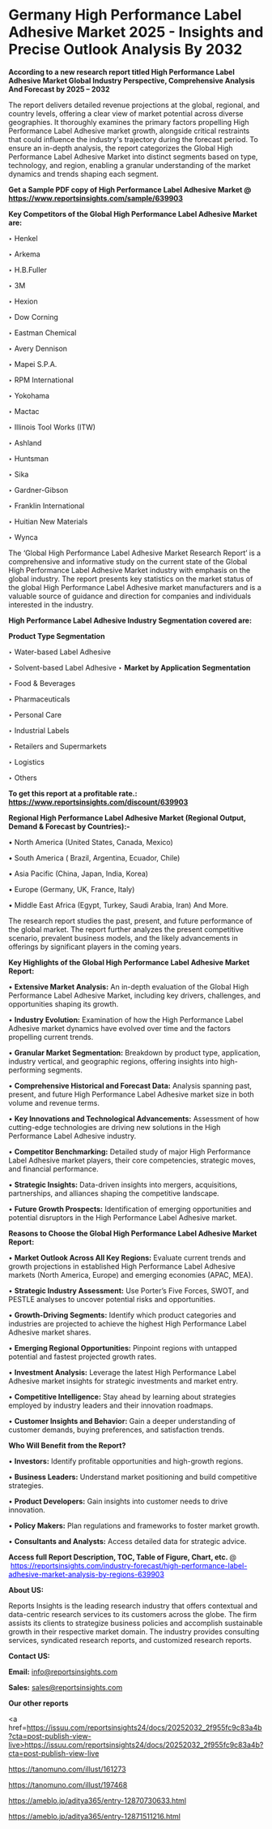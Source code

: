 # Germany High Performance Label Adhesive Market 2025 - Insights and Precise Outlook Analysis By 2032

<strong>According to a new research report titled High Performance Label Adhesive Market Global Industry Perspective, Comprehensive Analysis And Forecast by 2025 – 2032</strong>

The report delivers detailed revenue projections at the global, regional, and country levels, offering a clear view of market potential across diverse geographies. It thoroughly examines the primary factors propelling High Performance Label Adhesive market growth, alongside critical restraints that could influence the industry's trajectory during the forecast period. To ensure an in-depth analysis, the report categorizes the Global High Performance Label Adhesive Market into distinct segments based on type, technology, and region, enabling a granular understanding of the market dynamics and trends shaping each segment.

<strong>Get a Sample PDF copy of High Performance Label Adhesive Market </strong><strong>@<a href=https://www.reportsinsights.com/sample/639903 style=color:#0000ff;> https://www.reportsinsights.com/sample/639903</a></strong></font>

<strong>Key Competitors of the Global High Performance Label Adhesive Market are:</strong>

‣ Henkel

‣ Arkema

‣ H.B.Fuller

‣ 3M

‣ Hexion

‣ Dow Corning

‣ Eastman Chemical

‣ Avery Dennison

‣ Mapei S.P.A.

‣ RPM International

‣ Yokohama

‣ Mactac

‣ Illinois Tool Works (ITW)

‣ Ashland

‣ Huntsman

‣ Sika

‣ Gardner-Gibson

‣ Franklin International

‣ Huitian New Materials

‣ Wynca

The ‘Global High Performance Label Adhesive Market Research Report’ is a comprehensive and informative study on the current state of the Global High Performance Label Adhesive Market industry with emphasis on the global industry. The report presents key statistics on the market status of the global High Performance Label Adhesive market manufacturers and is a valuable source of guidance and direction for companies and individuals interested in the industry.

<strong>High Performance Label Adhesive Industry Segmentation covered are:</strong>

<strong>Product Type Segmentation</strong>

‣ Water-based Label Adhesive

‣ Solvent-based Label Adhesive
‣ 
<strong>Market by Application Segmentation</strong>

‣ Food & Beverages

‣ Pharmaceuticals

‣ Personal Care

‣ Industrial Labels

‣ Retailers and Supermarkets

‣ Logistics

‣ Others

<strong>To get this report at a profitable rate.: <a href=https://www.reportsinsights.com/discount/639903 style=color:#0000ff;>https://www.reportsinsights.com/discount/639903</a></strong></font>

<strong>Regional High Performance Label Adhesive Market (Regional Output, Demand &amp; Forecast by Countries):-</strong>

• North America (United States, Canada, Mexico)

• South America ( Brazil, Argentina, Ecuador, Chile)

• Asia Pacific (China, Japan, India, Korea)

• Europe (Germany, UK, France, Italy)

• Middle East Africa (Egypt, Turkey, Saudi Arabia, Iran) And More.

The research report studies the past, present, and future performance of the global market. The report further analyzes the present competitive scenario, prevalent business models, and the likely advancements in offerings by significant players in the coming years.

<strong>Key Highlights of the Global High Performance Label Adhesive Market Report:</strong>

• <strong>Extensive Market Analysis:</strong> An in-depth evaluation of the Global High Performance Label Adhesive Market, including key drivers, challenges, and opportunities shaping its growth.

• <strong>Industry Evolution:</strong> Examination of how the High Performance Label Adhesive market dynamics have evolved over time and the factors propelling current trends.

• <strong>Granular Market Segmentation:</strong> Breakdown by product type, application, industry vertical, and geographic regions, offering insights into high-performing segments.

• <strong>Comprehensive Historical and Forecast Data:</strong> Analysis spanning past, present, and future High Performance Label Adhesive market size in both volume and revenue terms.

• <strong>Key Innovations and Technological Advancements:</strong> Assessment of how cutting-edge technologies are driving new solutions in the High Performance Label Adhesive industry.

• <strong>Competitor Benchmarking:</strong> Detailed study of major High Performance Label Adhesive market players, their core competencies, strategic moves, and financial performance.

• <strong>Strategic Insights:</strong> Data-driven insights into mergers, acquisitions, partnerships, and alliances shaping the competitive landscape.

• <strong>Future Growth Prospects:</strong> Identification of emerging opportunities and potential disruptors in the High Performance Label Adhesive market.

<strong>Reasons to Choose the Global High Performance Label Adhesive Market Report:</strong>

• <strong>Market Outlook Across All Key Regions:</strong> Evaluate current trends and growth projections in established High Performance Label Adhesive markets (North America, Europe) and emerging economies (APAC, MEA).

• <strong>Strategic Industry Assessment:</strong> Use Porter’s Five Forces, SWOT, and PESTLE analyses to uncover potential risks and opportunities.

• <strong>Growth-Driving Segments:</strong> Identify which product categories and industries are projected to achieve the highest High Performance Label Adhesive market shares.

• <strong>Emerging Regional Opportunities:</strong> Pinpoint regions with untapped potential and fastest projected growth rates.

• <strong>Investment Analysis:</strong> Leverage the latest High Performance Label Adhesive market insights for strategic investments and market entry.

• <strong>Competitive Intelligence:</strong> Stay ahead by learning about strategies employed by industry leaders and their innovation roadmaps.

• <strong>Customer Insights and Behavior:</strong> Gain a deeper understanding of customer demands, buying preferences, and satisfaction trends.

<strong>Who Will Benefit from the Report?</strong>

• <strong>Investors:</strong> Identify profitable opportunities and high-growth regions.

• <strong>Business Leaders:</strong> Understand market positioning and build competitive strategies.

• <strong>Product Developers:</strong> Gain insights into customer needs to drive innovation.

• <strong>Policy Makers:</strong> Plan regulations and frameworks to foster market growth.

• <strong>Consultants and Analysts:</strong> Access detailed data for strategic advice.
</ul>
<strong>Access full Report Description, TOC, Table of Figure, Chart, etc. </strong>@  <a href=https://reportsinsights.com/industry-forecast/high-performance-label-adhesive-market-analysis-by-regions-639903 style=color:#0000ff;>https://reportsinsights.com/industry-forecast/high-performance-label-adhesive-market-analysis-by-regions-639903</a></font>

<strong><strong>About US</strong>:</strong>

Reports Insights is the leading research industry that offers contextual and data-centric research services to its customers across the globe. The firm assists its clients to strategize business policies and accomplish sustainable growth in their respective market domain. The industry provides consulting services, syndicated research reports, and customized research reports.

<strong>Contact US:</strong>

<p class=""""><b>Email:</b> <a href=mailto:info@reportsinsights.com>info@reportsinsights.com</a></p>
<p class=""""><b>Sales:</b> <a href=mailto:sales@reportsinsights.com>sales@reportsinsights.com</a></p>

<strong>Our other reports</strong>

<a href=https://issuu.com/reportsinsights24/docs/20252032_2f955fc9c83a4b?cta=post-publish-view-live>https://issuu.com/reportsinsights24/docs/20252032_2f955fc9c83a4b?cta=post-publish-view-live</a>

<a href=https://tanomuno.com/illust/161273>https://tanomuno.com/illust/161273</a>

<a href=https://tanomuno.com/illust/197468>https://tanomuno.com/illust/197468</a>

<a href=https://ameblo.jp/aditya365/entry-12870730633.html>https://ameblo.jp/aditya365/entry-12870730633.html</a>

<a href=https://ameblo.jp/aditya365/entry-12871511216.html>https://ameblo.jp/aditya365/entry-12871511216.html</a>
